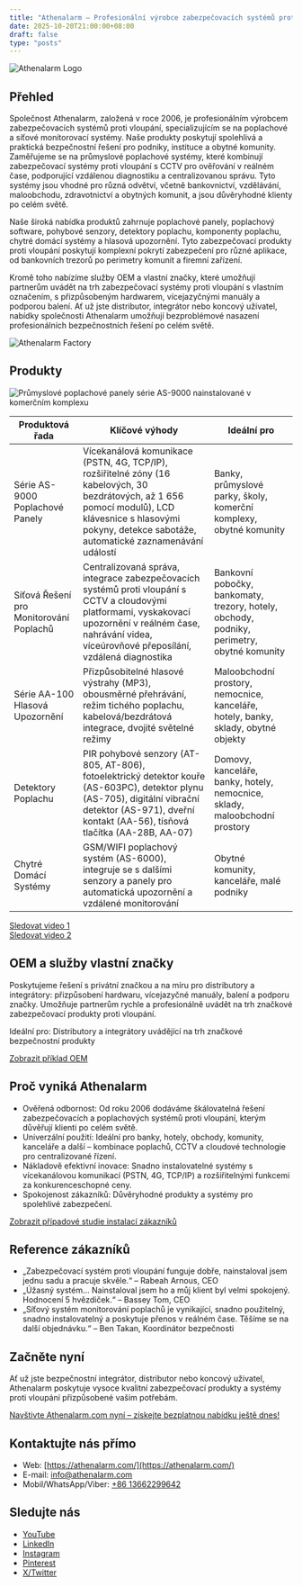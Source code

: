 ```yaml
---
title: "Athenalarm – Profesionální výrobce zabezpečovacích systémů proti vloupání a síťových řešení pro monitorování poplachů"
date: 2025-10-20T21:00:00+08:00
draft: false
type: "posts"
---
```


![Athenalarm Logo](https://athenalarm.com/wp-content/uploads/2025/05/athenalarm_home.png)

## Přehled

Společnost Athenalarm, založená v roce 2006, je profesionálním výrobcem zabezpečovacích systémů proti vloupání, specializujícím se na poplachové a síťové monitorovací systémy. Naše produkty poskytují spolehlivá a praktická bezpečnostní řešení pro podniky, instituce a obytné komunity. Zaměřujeme se na průmyslové poplachové systémy, které kombinují zabezpečovací systémy proti vloupání s CCTV pro ověřování v reálném čase, podporující vzdálenou diagnostiku a centralizovanou správu. Tyto systémy jsou vhodné pro různá odvětví, včetně bankovnictví, vzdělávání, maloobchodu, zdravotnictví a obytných komunit, a jsou důvěryhodné klienty po celém světě.

Naše široká nabídka produktů zahrnuje poplachové panely, poplachový software, pohybové senzory, detektory poplachu, komponenty poplachu, chytré domácí systémy a hlasová upozornění. Tyto zabezpečovací produkty proti vloupání poskytují komplexní pokrytí zabezpečení pro různé aplikace, od bankovních trezorů po perimetry komunit a firemní zařízení.

Kromě toho nabízíme služby OEM a vlastní značky, které umožňují partnerům uvádět na trh zabezpečovací systémy proti vloupání s vlastním označením, s přizpůsobeným hardwarem, vícejazyčnými manuály a podporou balení. Ať už jste distributor, integrátor nebo koncový uživatel, nabídky společnosti Athenalarm umožňují bezproblémové nasazení profesionálních bezpečnostních řešení po celém světě.

![Athenalarm Factory](https://athenalarm.com/wp-content/uploads/2022/05/Athenalarm-factory-03-540.jpg)

## Produkty

![Průmyslové poplachové panely série AS-9000 nainstalované v komerčním komplexu](https://athenalarm.com/wp-content/uploads/2022/05/Athenalarm-burglar-alarms-1024.jpg)

| Produktová řada | Klíčové výhody | Ideální pro |
|------------------|----------------|--------------|
| Série AS-9000 Poplachové Panely | Vícekanálová komunikace (PSTN, 4G, TCP/IP), rozšiřitelné zóny (16 kabelových, 30 bezdrátových, až 1 656 pomocí modulů), LCD klávesnice s hlasovými pokyny, detekce sabotáže, automatické zaznamenávání událostí | Banky, průmyslové parky, školy, komerční komplexy, obytné komunity |
| Síťová Řešení pro Monitorování Poplachů | Centralizovaná správa, integrace zabezpečovacích systémů proti vloupání s CCTV a cloudovými platformami, vyskakovací upozornění v reálném čase, nahrávání videa, víceúrovňové přeposílání, vzdálená diagnostika | Bankovní pobočky, bankomaty, trezory, hotely, obchody, podniky, perimetry, obytné komunity |
| Série AA-100 Hlasová Upozornění | Přizpůsobitelné hlasové výstrahy (MP3), obousměrné přehrávání, režim tichého poplachu, kabelová/bezdrátová integrace, dvojité světelné režimy | Maloobchodní prostory, nemocnice, kanceláře, hotely, banky, sklady, obytné objekty |
| Detektory Poplachu | PIR pohybové senzory (AT-805, AT-806), fotoelektrický detektor kouře (AS-603PC), detektor plynu (AS-705), digitální vibrační detektor (AS-971), dveřní kontakt (AA-56), tísňová tlačítka (AA-28B, AA-07) | Domovy, kanceláře, banky, hotely, nemocnice, sklady, maloobchodní prostory |
| Chytré Domácí Systémy | GSM/WIFI poplachový systém (AS-6000), integruje se s dalšími senzory a panely pro automatická upozornění a vzdálené monitorování | Obytné komunity, kanceláře, malé podniky |

[Sledovat video 1](https://www.youtube.com/watch?v=fxNFCblKrTA)  
[Sledovat video 2](https://www.youtube.com/watch?v=FouMQpGDZNk)

## OEM a služby vlastní značky

Poskytujeme řešení s privátní značkou a na míru pro distributory a integrátory: přizpůsobení hardwaru, vícejazyčné manuály, balení a podporu značky. Umožňuje partnerům rychle a profesionálně uvádět na trh značkové zabezpečovací produkty proti vloupání.

Ideální pro: Distributory a integrátory uvádějící na trh značkové bezpečnostní produkty

[Zobrazit příklad OEM](https://www.instagram.com/p/CTj0hpEjxJ0/)

## Proč vyniká Athenalarm

- Ověřená odbornost: Od roku 2006 dodáváme škálovatelná řešení zabezpečovacích a poplachových systémů proti vloupání, kterým důvěřují klienti po celém světě.  
- Univerzální použití: Ideální pro banky, hotely, obchody, komunity, kanceláře a další – kombinace poplachů, CCTV a cloudové technologie pro centralizované řízení.  
- Nákladově efektivní inovace: Snadno instalovatelné systémy s vícekanálovou komunikací (PSTN, 4G, TCP/IP) a rozšiřitelnými funkcemi za konkurenceschopné ceny.  
- Spokojenost zákazníků: Důvěryhodné produkty a systémy pro spolehlivé zabezpečení.

[Zobrazit případové studie instalací zákazníků](https://www.instagram.com/p/DJ0VWautwqA/?img_index=2)

## Reference zákazníků

- „Zabezpečovací systém proti vloupání funguje dobře, nainstaloval jsem jednu sadu a pracuje skvěle.“ – Rabeah Arnous, CEO  
- „Úžasný systém… Nainstaloval jsem ho a můj klient byl velmi spokojený. Hodnocení 5 hvězdiček.“ – Bassey Tom, CEO  
- „Síťový systém monitorování poplachů je vynikající, snadno použitelný, snadno instalovatelný a poskytuje přenos v reálném čase. Těšíme se na další objednávku.“ – Ben Takan, Koordinátor bezpečnosti

## Začněte nyní

Ať už jste bezpečnostní integrátor, distributor nebo koncový uživatel, Athenalarm poskytuje vysoce kvalitní zabezpečovací produkty a systémy proti vloupání přizpůsobené vašim potřebám.

[Navštivte Athenalarm.com nyní – získejte bezplatnou nabídku ještě dnes!](https://athenalarm.com/)

## Kontaktujte nás přímo

- Web: [https://athenalarm.com/](https://athenalarm.com/)  
- E-mail: [info@athenalarm.com](mailto:info@athenalarm.com)  
- Mobil/WhatsApp/Viber: [+86 13662299642](https://api.whatsapp.com/send?phone=8613662299642)

## Sledujte nás

- [YouTube](https://www.youtube.com/channel/UCP0_Wg3aylBn69eBIH2Fazg)  
- [LinkedIn](https://www.linkedin.com/company/athenalarm/)  
- [Instagram](https://www.instagram.com/athenalarm/)  
- [Pinterest](https://www.pinterest.com/athenalarm/)  
- [X/Twitter](https://x.com/Athenalarm)